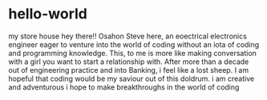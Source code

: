 # hello-world
my store house
hey there!!
Osahon Steve here, an eoectrical electronics engineer eager to venture into the world of coding without an iota of coding and programming knowledge. This, to me is more like making conversation with a girl you want to start a relationship with. After more than a decade out of engineering practice and into Banking, i feel like a lost sheep. I am hopeful that coding would be my saviour out of this doldrum. 
i am creative and adventurous
i hope to make breakthroughs in the world of coding

